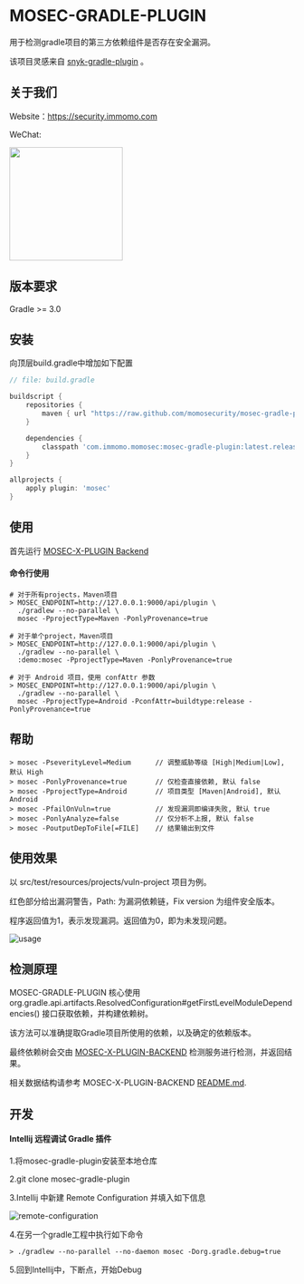 # MOSEC-GRADLE-PLUGIN

用于检测gradle项目的第三方依赖组件是否存在安全漏洞。

该项目灵感来自 [snyk-gradle-plugin](https://github.com/snyk/snyk-gradle-plugin.git) 。



## 关于我们

Website：https://security.immomo.com

WeChat:

<img src="https://momo-mmsrc.oss-cn-hangzhou.aliyuncs.com/img-1c96a083-7392-3b72-8aec-bad201a6abab.jpeg" width="200" hegiht="200" align="center" /><br>



## 版本要求

Gradle >= 3.0



## 安装

向顶层build.gradle中增加如下配置
```groovy
// file: build.gradle

buildscript {
    repositories {
        maven { url "https://raw.github.com/momosecurity/mosec-gradle-plugin/master/mvn-repo/" }
    }

    dependencies {
        classpath 'com.immomo.momosec:mosec-gradle-plugin:latest.release'
    }
}

allprojects {
    apply plugin: 'mosec'
}
```



## 使用

首先运行 [MOSEC-X-PLUGIN Backend](https://github.com/momosecurity/mosec-x-plugin-backend.git)

#### 命令行使用

```shell script
# 对于所有projects，Maven项目
> MOSEC_ENDPOINT=http://127.0.0.1:9000/api/plugin \
  ./gradlew --no-parallel \
  mosec -PprojectType=Maven -PonlyProvenance=true

# 对于单个project，Maven项目
> MOSEC_ENDPOINT=http://127.0.0.1:9000/api/plugin \ 
  ./gradlew --no-parallel \
  :demo:mosec -PprojectType=Maven -PonlyProvenance=true

# 对于 Android 项目，使用 confAttr 参数
> MOSEC_ENDPOINT=http://127.0.0.1:9000/api/plugin \ 
  ./gradlew --no-parallel \
  mosec -PprojectType=Android -PconfAttr=buildtype:release -PonlyProvenance=true
```



## 帮助

```shell script
> mosec -PseverityLevel=Medium      // 调整威胁等级 [High|Medium|Low], 默认 High
> mosec -PonlyProvenance=true       // 仅检查直接依赖, 默认 false
> mosec -PprojectType=Android       // 项目类型 [Maven|Android], 默认 Android
> mosec -PfailOnVuln=true           // 发现漏洞即编译失败, 默认 true
> mosec -PonlyAnalyze=false         // 仅分析不上报, 默认 false
> mosec -PoutputDepToFile[=FILE]    // 结果输出到文件
```



## 使用效果

以 src/test/resources/projects/vuln-project 项目为例。

红色部分给出漏洞警告，Path: 为漏洞依赖链，Fix version 为组件安全版本。

程序返回值为1，表示发现漏洞。返回值为0，即为未发现问题。

![usage](./static/usage.jpg)



## 检测原理

MOSEC-GRADLE-PLUGIN 核心使用 org.gradle.api.artifacts.ResolvedConfiguration#getFirstLevelModuleDependencies() 接口获取依赖，并构建依赖树。

该方法可以准确提取Gradle项目所使用的依赖，以及确定的依赖版本。

最终依赖树会交由 [MOSEC-X-PLUGIN-BACKEND](https://github.com/momosecurity/mosec-x-plugin-backend.git) 检测服务进行检测，并返回结果。

相关数据结构请参考 MOSEC-X-PLUGIN-BACKEND [README.md](https://github.com/momosecurity/mosec-x-plugin-backend/blob/master/README.md).



## 开发

#### Intellij 远程调试 Gradle 插件

1.将mosec-gradle-plugin安装至本地仓库

2.git clone mosec-gradle-plugin

3.Intellij 中新建 Remote Configuration 并填入如下信息

![remote-configuration](./static/remote-configuration.jpg)

4.在另一个gradle工程中执行如下命令

```shell script
> ./gradlew --no-parallel --no-daemon mosec -Dorg.gradle.debug=true
```

5.回到Intellij中，下断点，开始Debug
